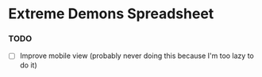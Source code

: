 # Extreme Demons Spreadsheet

### TODO

- [ ] Improve mobile view (probably never doing this because I'm too lazy to do it)

